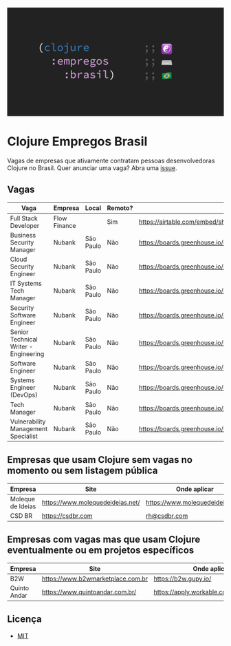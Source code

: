 ![Clojure Empregos Brasil](./docs/cover.png)

# Clojure Empregos Brasil

Vagas de empresas que ativamente contratam pessoas desenvolvedoras Clojure no Brasil. Quer anunciar uma vaga? Abra uma [issue](https://github.com/renatoalencar/clojure-empregos-brasil/issues).

## Vagas


|                                  Vaga |      Empresa |     Local | Remoto? |                                                                                       Onde aplicar |
|---------------------------------------|--------------|-----------|---------|----------------------------------------------------------------------------------------------------|
|                  Full Stack Developer | Flow Finance |           |     Sim | https://airtable.com/embed/shrG8DnjAdAOAZm9h/tble1ghQMefhblMVK/viwOzu3raZSmdxK7Z/recGtRyuHlvFhUV0v |
|             Business Security Manager |       Nubank | São Paulo |     Não |                                                   https://boards.greenhouse.io/nubank/jobs/3400816 |
|               Cloud Security Engineer |       Nubank | São Paulo |     Não |                                                   https://boards.greenhouse.io/nubank/jobs/4120289 |
|               IT Systems Tech Manager |       Nubank | São Paulo |     Não |                                                   https://boards.greenhouse.io/nubank/jobs/4179939 |
|            Security Software Engineer |       Nubank | São Paulo |     Não |                                                   https://boards.greenhouse.io/nubank/jobs/3695044 |
| Senior Technical Writer - Engineering |       Nubank | São Paulo |     Não |                                                   https://boards.greenhouse.io/nubank/jobs/4108951 |
|                     Software Engineer |       Nubank | São Paulo |     Não |                                                   https://boards.greenhouse.io/nubank/jobs/2569175 |
|             Systems Engineer (DevOps) |       Nubank | São Paulo |     Não |                                                   https://boards.greenhouse.io/nubank/jobs/3372800 |
|                          Tech Manager |       Nubank | São Paulo |     Não |                                                   https://boards.greenhouse.io/nubank/jobs/2989044 |
|   Vulnerability Management Specialist |       Nubank | São Paulo |     Não |                                                   https://boards.greenhouse.io/nubank/jobs/4064230 |


## Empresas que usam Clojure sem vagas no momento ou sem listagem pública


|           Empresa |                             Site |                     Onde aplicar |
|-------------------|----------------------------------|----------------------------------|
| Moleque de Ideias | https://www.molequedeideias.net/ | https://www.molequedeideias.net/ |
|            CSD BR |                https://csdbr.com |                     rh@csdbr.com |


## Empresas com vagas mas que usam Clojure eventualmente ou em projetos específicos


|      Empresa |                              Site |                            Onde aplicar |
|--------------|-----------------------------------|-----------------------------------------|
|          B2W | https://www.b2wmarketplace.com.br |                    https://b2w.gupy.io/ |
| Quinto Andar |   https://www.quintoandar.com.br/ | https://apply.workable.com/quintoandar/ |


## Licença

* [MIT](./LICENSE)
